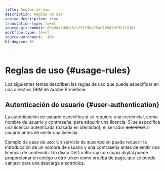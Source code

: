 ```yaml
---
title: Reglas de uso
description: Reglas de uso
copied-description: true
translation-type: tm+mt
source-git-commit: 89bdda1d4bd5c126f19ba75a819942df901183d1
workflow-type: tm+mt
source-wordcount: '104'
ht-degree: 0%

---
```



# Reglas de uso {#usage-rules}

Los siguientes temas describen las reglas de uso que puede especificar en una directiva DRM de Adobe Primetime.

## Autenticación de usuario {#user-authentication}

La autenticación de usuario especifica si se requiere una credencial, como nombre de usuario y contraseña, para adquirir una licencia. Si se especifica una licencia autenticada (basada en identidad), el servidor ~~_autentica_~~ al usuario antes de emitir una licencia.

Ejemplo de caso de uso: Un servicio de suscripción puede requerir la introducción de un nombre de usuario y una contraseña antes de emitir una licencia de contenido. Un disco DVD o Blu-ray con copia digital puede proporcionar un código u otro token como prueba de pago, que se puede canjear para una descarga electrónica.